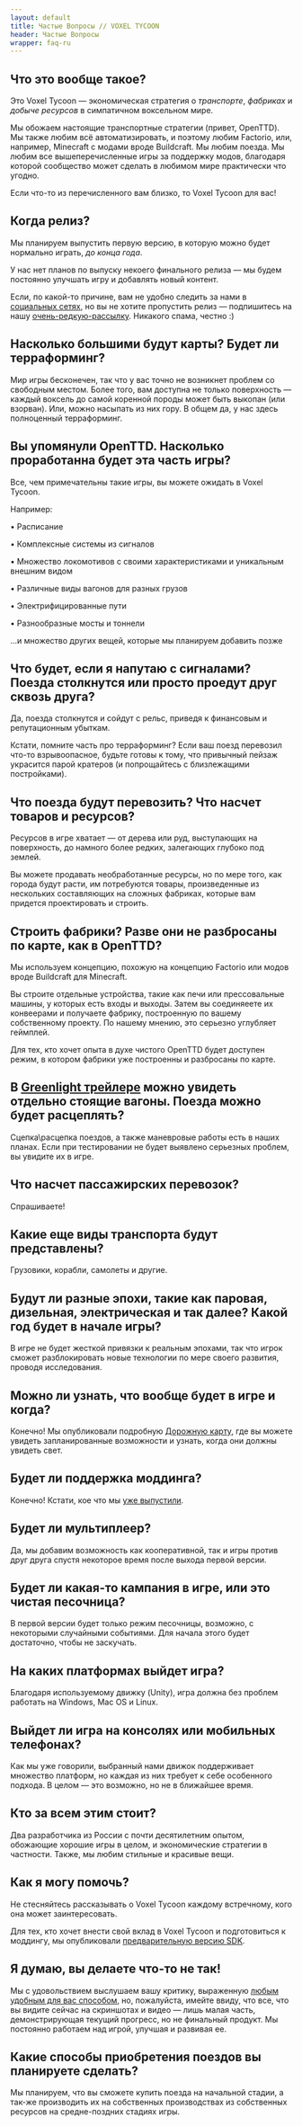 ```yaml
---
layout: default
title: Частые Вопросы // VOXEL TYCOON
header: Частые Вопросы
wrapper: faq-ru
---
```


## Что это вообще такое?

Это Voxel Tycoon — экономическая стратегия о *транспорте*, *фабриках* и *добыче&nbsp;ресурсов* в симпатичном воксельном мире.

Мы обожаем настоящие транспортные стратегии (привет, OpenTTD). Мы также любим всё автоматизировать, и поэтому любим Factorio, или, например, Minecraft с модами вроде Buildcraft. Мы любим поезда. Мы любим все вышеперечисленные игры за поддержку модов, благодаря которой сообщество может сделать в любимом мире практически что угодно.

Если что-то из перечисленного вам близко, то Voxel Tycoon для вас!

## Когда релиз?

Мы планируем выпустить первую версию, в которую можно будет нормально играть, *до&nbsp;конца&nbsp;года*.

У нас нет планов по выпуску некоего финального релиза — мы будем постоянно улучшать игру и добавлять новый контент.

Если, по какой-то причине, вам не удобно следить за нами в [социальных сетях](/contacts), но вы не хотите пропустить релиз — подпишитесь на нашу [очень-редкую-рассылку]({{site.newsletter_url}}). Никакого спама, честно :)

## Насколько большими будут карты? Будет ли терраформинг?

Мир игры бесконечен, так что у вас точно не возникнет проблем со свободным местом. Более того, вам доступна не только поверхность — каждый воксель до самой коренной породы может быть выкопан (или взорван). Или, можно насыпать из них гору. В общем да, у нас здесь полноценный терраформинг.

## Вы упомянули OpenTTD. Насколько проработанна будет эта часть игры?

Все, чем примечательны такие игры, вы можете ожидать в Voxel Tycoon.

Например:

• Расписание

• Комплексные системы из сигналов

• Множество локомотивов с своими характеристиками и уникальным внешним видом

• Различные виды вагонов для разных грузов

• Электрифицированные пути

• Разнообразные мосты и тоннели

...и множество других вещей, которые мы планируем добавить позже

## Что будет, если я напутаю с сигналами? Поезда столкнутся или просто проедут друг сквозь друга?

Да, поезда столкнутся и сойдут с рельс, приведя к финансовым и репутационным убыткам.

Кстати, помните часть про терраформинг? Если ваш поезд перевозил что-то взрывоопасное, будьте готовы к тому, что привычный пейзаж украсится парой кратеров (и попрощайтесь с близлежащими постройками).

## Что поезда будут перевозить? Что насчет товаров и ресурсов?

Ресурсов в игре хватает — от дерева или руд, выступающих на поверхность, до намного более редких, залегающих глубоко под землей.

Вы можете продавать необработанные ресурсы, но по мере того, как города будут расти, им потребуются товары, произведенные из нескольких составляющих на сложных фабриках, которые вам придется проектировать и строить.

## Строить фабрики? Разве они не разбросаны по карте, как в OpenTTD?

Мы используем концепцию, похожую на концепцию Factorio или модов вроде Buildcraft для Minecraft.

Вы строите отдельные устройства, такие как печи или прессовальные машины, у которых есть входы и выходы. Затем вы соединяеете их конвеерами и получаете фабрику, построенную по вашему собственному проекту. По нашему мнению, это серьезно углубляет геймплей.

Для тех, кто хочет опыта в духе чистого OpenTTD будет доступен режим, в котором фабрики уже построенны и разбросаны по карте.

## В [Greenlight трейлере](https://youtu.be/u1kRZKu3NAc?t=51) можно увидеть отдельно стоящие вагоны. Поезда можно будет расцеплять?

Сцепка\расцепка поездов, а также маневровые работы есть в наших планах. Если при тестировании не будет выявлено серьезных проблем, вы увидите их в игре.

## Что насчет пассажирских перевозок?

Спрашиваете!

## Какие еще виды транспорта будут представлены?

Грузовики, корабли, самолеты и другие.

## Будут ли разные эпохи, такие как паровая, дизельная, электрическая и так далее? Какой год будет в начале игры?

В игре не будет жесткой привязки к реальным эпохами, так что игрок сможет разблокировать новые технологии по мере своего развития, проводя исследования.

## Можно ли узнать, что вообще будет в игре и когда?

Конечно! Мы опубликовали подробную [Дорожную карту](/roadmap_ru), где вы можете увидеть запланированные возможности и узнать, когда они должны увидеть свет.

## Будет ли поддержка моддинга?

Конечно! Кстати, кое что мы [уже выпустили](/sdk_ru).

## Будет ли мультиплеер?

Да, мы добавим возможность как кооперативной, так и игры против друг друга спустя некоторое время после выхода первой версии.

## Будет ли какая-то кампания в игре, или это чистая песочница?

В первой версии будет только режим песочницы, возможно, с некоторыми случайными событиями. Для начала этого будет достаточно, чтобы не заскучать.

## На каких платформах выйдет игра?

Благодаря используемому движку (Unity), игра должна без проблем работать на Windows, Mac OS и Linux.

## Выйдет ли игра на консолях или мобильных телефонах?

Как мы уже говорили, выбранный нами движок поддерживает множество платформ, но каждая из них требует к себе особенного подхода. В целом — это возможно, но не в ближайшее время.

## Кто за всем этим стоит?

Два разработчика из России с почти десятилетним опытом, обожающие хорошие игры в целом, и экономические стратегии в частности. Также, мы любим стильные и красивые вещи.

## Как я могу помочь?

Не стесняйтесь рассказывать о Voxel Tycoon каждому встречному, кого она может заинтересовать.

Для тех, кто хочет внести свой вклад в Voxel Tycoon и подготовиться к моддингу, мы опубликовали [предварительную версию SDK](/sdk_ru).

## Я думаю, вы делаете что-то не так!

Мы с удовольствием выслушаем вашу критику, выраженную [любым удобным для вас способом](/contacts), но, пожалуйста, имейте ввиду, что все, что вы видите сейчас на скриншотах и видео — лишь малая часть, демонстрирующая текущий прогресс, но не финальный продукт. Мы постоянно работаем над игрой, улучшая и развивая ее.

## Какие способы приобретения поездов вы планируете сделать? 

Мы планируем, что вы сможете купить поезда на начальной стадии, а так-же производить их на собственных производствах из собственных ресурсов на средне-поздних стадиях игры.
